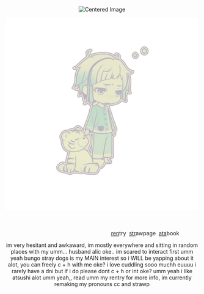  <p align="center"><img src="https://komarev.com/ghpvc/?username=15chuu&color=C4DCCA&label=wereballs" alt="Centered Image"> <br></p>

![alt image](Untitled662_20250831181737.png)

　 　　 　　 　　 　　 　　 　　 　　 　　 　　 　　 　　 　　 　　 　　 　　 　　 　　 　　 　　 　　 　　 　　 　　 　　 　　 　　 　　 　　 　　 　　 　　 　　 　　 　　 　　 　　 　
                                                                                                               
‎ ‎ ‎‎ ‎ ‎ ‎ ‎‎‎ ‎ ‎‎ ‎ ‎‎ ‎ ‎‎ ‎ ‎ ‎ ‎‎ ‎ ‎ ‎ ‎‎‎ ‎ ‎‎ ‎ ‎‎ ‎ ‎‎ ‎ ‎ ‎ ‎‎ ‎ ‎ ‎ ‎‎‎ ‎ ‎‎ ‎ ‎‎ ‎ ‎‎ ‎ ‎ ‎ ‎‎ ‎ ‎ ‎ ‎‎‎ ‎ ‎‎ ‎ ‎‎ ‎ ‎‎ ‎ ‎ ‎‎‎ ‎ ‎ ‎ ‎‎‎ ‎ ‎‎ ‎ ‎‎ ‎‎‎‎ ‎ ‎ ‎‎‎ ‎ ‎‎ ‎ ‎‎ ‎‎‎‎ ‎ ‎‎‎ ‎  ‎‎ ‎ ‎‎ ‎‎‎‎ ‎ ‎‎‎ ‎ ‎‎‎‎ ‎ ‎‎‎ ‎‎‎‎‎ ‎‎‎‎ ‎‎‎ ‎‎‎‎‎[ren](https://rentry.co/atsushiwereballstoucher)try‎ ‎ [str](https://atsushishusband.straw.page)awpage‎ ‎ [ata](https://atsushiwereballastic.atabook.org/)book


<p align="center">im very hesitant and awkaward, im mostly everywhere and sitting in random places with my umm... husband alic oke.. im scared to interact first umm yeah bungo stray dogs is my MAIN interest so i WILL be yapping about it alot, you can freely c + h with me oke? i love cuddling sooo muchh euuuu i rarely have a dni but if i do please dont c + h or int oke? umm yeah i like atsushi alot umm yeah,, read umm my rentry for more info, im currently remaking my pronouns cc and strawp</p>
